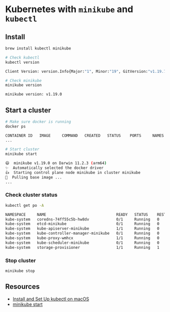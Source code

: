 # Kubernetes with `minikube` and `kubectl`

## Install

```bash
brew install kubectl minikube

# Check kubectl
kubectl version

Client Version: version.Info{Major:"1", Minor:"19", GitVersion:"v1.19.7", ...

# Check minikube
minikube version

minikube version: v1.19.0
```

## Start a cluster

```bash
# Make sure docker is running
docker ps

CONTAINER ID   IMAGE     COMMAND   CREATED   STATUS    PORTS     NAMES
...

# Start cluster
minikube start

😄  minikube v1.19.0 on Darwin 11.2.3 (arm64)
✨  Automatically selected the docker driver
👍  Starting control plane node minikube in cluster minikube
🚜  Pulling base image ...
...
```

### Check cluster status

```bash
kubectl get po -A

NAMESPACE     NAME                               READY   STATUS    RESTARTS   AGE
kube-system   coredns-74ff55c5b-hw8dv            0/1     Running   0          22s
kube-system   etcd-minikube                      0/1     Running   0          30s
kube-system   kube-apiserver-minikube            1/1     Running   0          30s
kube-system   kube-controller-manager-minikube   0/1     Running   0          30s
kube-system   kube-proxy-wmhcx                   1/1     Running   0          22s
kube-system   kube-scheduler-minikube            0/1     Running   0          30s
kube-system   storage-provisioner                1/1     Running   1          33s
```

### Stop cluster

```bash
minikube stop
```

## Resources

- [Install and Set Up kubectl on macOS](https://kubernetes.io/docs/tasks/tools/install-kubectl-macos/)
- [minikube start](https://minikube.sigs.k8s.io/docs/start/)
